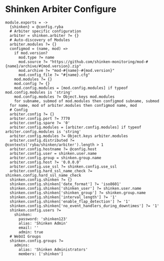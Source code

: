 
# Shinken Arbiter Configure

    module.exports = ->
      {shinken} = @config.ryba
      # Arbiter specific configuration
      arbiter = shinken.arbiter ?= {}
      # Auto-discovery of Modules
      arbiter.modules ?= {}
      configmod = (name, mod) =>
        if mod.version?
          mod.type ?= name
          mod.source ?= "https://github.com/shinken-monitoring/mod-#{name}/archive/#{mod.version}.zip"
          mod.archive ?= "mod-#{name}-#{mod.version}"
          mod.config_file ?= "#{name}.cfg"
        mod.modules ?= {}
        mod.config ?= {}
        mod.config.modules = [mod.config.modules] if typeof mod.config.modules is 'string'
        mod.config.modules ?= Object.keys mod.modules
        for subname, submod of mod.modules then configmod subname, submod
      for name, mod of arbiter.modules then configmod name, mod
      # Config
      arbiter.config ?= {}
      arbiter.config.port ?= 7770
      arbiter.config.spare ?= '0'
      arbiter.config.modules = [arbiter.config.modules] if typeof arbiter.config.modules is 'string'
      arbiter.config.modules ?= Object.keys arbiter.modules
      arbiter.config.distributed ?= @contexts('ryba/shinken/arbiter').length > 1
      arbiter.config.hostname ?= @config.host
      arbiter.config.user = shinken.user.name
      arbiter.config.group = shinken.group.name
      arbiter.config.host ?= '0.0.0.0'
      arbiter.config.use_ssl ?= shinken.config.use_ssl
      arbiter.config.hard_ssl_name_check ?= shinken.config.hard_ssl_name_check
      shinken.config.shinken ?= {}
      shinken.config.shinken['date_format'] ?= 'iso8601'
      shinken.config.shinken['shinken_user'] ?= shinken.user.name
      shinken.config.shinken['shinken_group'] ?= shinken.group.name
      shinken.config.shinken['interval_length'] ?= '1'
      shinken.config.shinken['enable_flap_detection'] ?= '1'
      shinken.config.shinken['no_event_handlers_during_downtimes'] ?= '1'
      shinken.config.users ?=
        shinken:
          password: 'shinken123'
          alias: 'Shinken Admin'
          email: ''
          admin: true
      # WebUI Groups
      shinken.config.groups ?=
        admins:
          alias: 'Shinken Administrators'
          members: ['shinken']

